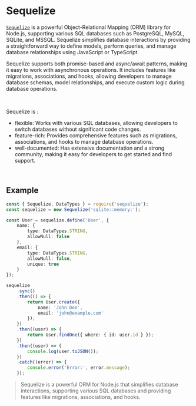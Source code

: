 # Sequelize

[`Sequelize`](https://sequelize.org/) is a powerful Object-Relational Mapping (ORM) library for Node.js, supporting various SQL databases such as PostgreSQL, MySQL, SQLite, and MSSQL. Sequelize simplifies database interactions by providing a straightforward way to define models, perform queries, and manage database relationships using JavaScript or TypeScript.
<br/>

Sequelize supports both promise-based and async/await patterns, making it easy to work with asynchronous operations. It includes features like migrations, associations, and hooks, allowing developers to manage database schemas, model relationships, and execute custom logic during database operations.

<br/>

Sequelize is :

- flexible: Works with various SQL databases, allowing developers to switch databases without significant code changes.
- feature-rich: Provides comprehensive features such as migrations, associations, and hooks to manage database operations.
- well-documented: Has extensive documentation and a strong community, making it easy for developers to get started and find support.

<br/>

## Example

```ts
const { Sequelize, DataTypes } = require('sequelize');
const sequelize = new Sequelize('sqlite::memory:');

const User = sequelize.define('User', {
	name: {
		type: DataTypes.STRING,
		allowNull: false
	},
	email: {
		type: DataTypes.STRING,
		allowNull: false,
		unique: true
	}
});

sequelize
	.sync()
	.then(() => {
		return User.create({
			name: 'John Doe',
			email: 'john@example.com'
		});
	})
	.then((user) => {
		return User.findOne({ where: { id: user.id } });
	})
	.then((user) => {
		console.log(user.toJSON());
	})
	.catch((error) => {
		console.error('Error:', error.message);
	});
```

> Sequelize is a powerful ORM for Node.js that simplifies database interactions, supporting various SQL databases and providing features like migrations, associations, and hooks.
